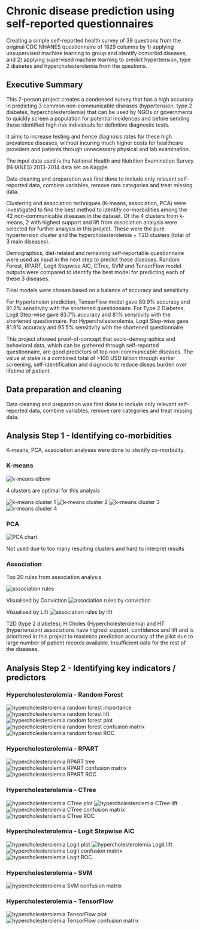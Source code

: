 # Chronic disease prediction using self-reported questionnaires
Creating a simple self-reported health survey of 39 questions from the original CDC NHANES questionnaire of 1829 columns by 1) applying unsupervised machine learning to group and identify comorbid diseases, and 2) applying supervised machine learning to predict hypertension, type 2 diabetes and hypercholesterolemia from the questions. 

## Executive Summary
This 2-person project creates a condensed survey that has a high accuracy in predicting 3 common non-communicable diseases (hypertension, type 2 diabetes, hypercholesterolemia) that can be used by NGOs or governments to quickly screen a population for potential incidences and before sending these identified high risk individuals for definitive diagnostic tests. 

It aims to increase testing and hence diagnosis rates for these high prevalence diseases, without incuring much higher costs for healthcare providers and patients through unnecessary physical and lab examination. 

The input data used is the National Health and Nutrition Examination Survey (NHANES) 2013-2014 data set on Kaggle.

Data cleaning and preparation was first done to include only relevant self-reported data, combine variables, remove rare categories and treat missing data. 

Clustering and association techniques (K-means, association, PCA) were investigated to find the best method to identify co-morbidities among the 42 non-communicable diseases in the dataset. Of the 4 clusters from k-means, 2 with highest support and lift from association analysis were selected for further analysis in this project. These were the pure hypertension cluster and the hypercholesterolemia + T2D clusters (total of 3 main diseases). 

Demographics, diet-related and remaining self-reportable questionnaire were used as input in the next step to predict these diseases. Random Forest, RPART, Logit Stepwise AIC, CTree, SVM and TensorFlow model outputs were compared to identify the best model for predicting each of these 3 diseases. 

Final models were chosen based on a balance of accuracy and sensitivity. 

For Hypertension prediction, TensorFlow model gave 80.9% accuracy and 91.2% sensitivity with the shortened questionnaire. 
For Type 2 Diabetes, Logit Step-wise gave 83.7% accuracy and 81% sensitivity with the shortened questionnaire.
For Hypercholesterolemia, Logit Step-wise gave 81.9% accuracy and 95.5% sensitivity with the shortened questionnaire.

This project showed proof-of-concept that socio-demographics and behavioral data, which can be gathered through self-reported questionnaire, are good predictors of top non-communicable diseases. The value at stake is a combined total of >100 USD billion through earlier screening, self-identification and diagnosis to reduce diseas burden over lifetime of patient. 

## Data preparation and cleaning

Data cleaning and preparation was first done to include only relevant self-reported data, combine variables, remove rare categories and treat missing data. 

## Analysis Step 1 - Identifying co-morbidities

K-means, PCA, association analyses were done to identify co-morbidity.

### K-means

![k-means elbow](/graph/kmeans_elbow.png)

4 clusters are optimal for this analysis

![k-means cluster 1](/graph/kmeans_cluster_1.png)
![k-means cluster 2](/graph/kmeans_cluster_2.png)
![k-means cluster 3](/graph/kmeans_cluster_3.png)
![k-means cluster 4](/graph/kmeans_cluster_4.png)

### PCA

![PCA chart](/graph/PCA_Chart.png)

Not used due to too many resulting clusters and hard to interpret results

### Association 

Top 20 rules from association analysis

![association rules](/graph/AssocRules_Links.png)

Visualised by Conviction
![association rules by conviction](/graph/AssocRules_byConviction.png)

Visualised by Lift
![association rules by lift](/graph/AssocRules_byLift.png)

T2D (type 2 diabetes), H.Choles (Hypercholesterolemia) and HT (hypertension) associations have highest support, confidence and lift and is prioritized in this project to maximize prediction accuracy of the pilot due to large number of patient records available. Insufficient data for the rest of the diseases.

## Analysis Step 2 - Identifying key indicators / predictors

### Hypercholesterolemia - Random Forest

![hypercholesterolemia random forest importance](/graph/HChol_Short_RFImpt.png)
![hypercholesterolemia random forest lift](/graph/HChol_Short_RFLift.png)
![hypercholesterolemia random forest plot](/graph/HChol_Short_RFPlot.png)
![hypercholesterolemia random forest confusion matrix](/graph/HChol_Short_RFConf.png)
![hypercholesterolemia random forest ROC](/graph/HChol_Short_RFROC.png)

### Hypercholesterolemia - RPART

![hypercholesterolemia RPART tree](/graph/HChol_Short_RPartTree.png)
![hypercholesterolemia RPART confusion matrix](/graph/HChol_Short_RPartConf.png)
![hypercholesterolemia RPART ROC](/graph/HChol_Short_RPartROC.png)

### Hypercholesterolemia - CTree

![hypercholesterolemia CTree plot](/graph/HChol_Short_CtreePlot.png)
![hypercholesterolemia CTree lift](/graph/HChol_Short_CtreeLift.png)
![hypercholesterolemia CTree confusion matrix](/graph/HChol_Short_CTreeConf.png)
![hypercholesterolemia CTree ROC](/graph/HChol_Short_CTreeROC.png)

### Hypercholesterolemia - Logit Stepwise AIC

![hypercholesterolemia Logit plot](/graph/HChol_Short_LogitPlot.png)
![hypercholesterolemia Logit lift](/graph/HChol_Short_LogitLift.png)
![hypercholesterolemia Logit confusion matrix](/graph/HChol_Short_LogitConf.png)
![hypercholesterolemia Logit ROC](/graph/HChol_Short_LogitROC.png)

### Hypercholesterolemia - SVM

![hypercholesterolemia SVM confusion matrix](/graph/HChol_Short_SVMConf.png)

### Hypercholesterolemia - TensorFlow

![hypercholesterolemia TensorFlow plot](/graph/HChol_Short_TFPlot.png)
![hypercholesterolemia TensorFlow confusion matrix](/graph/HChol_Short_TFConf.png)